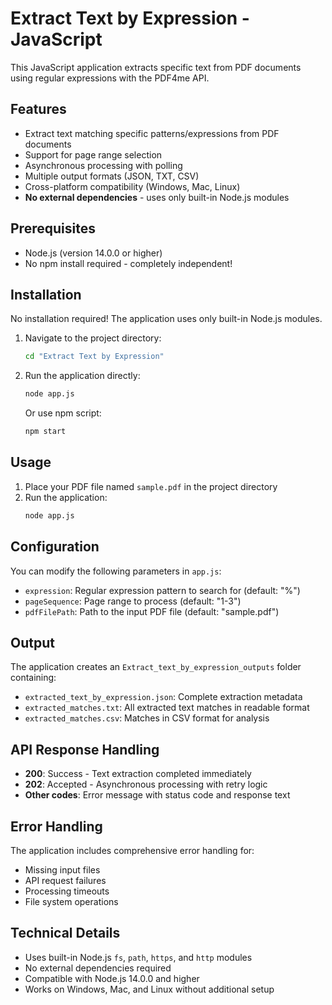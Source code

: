 # Extract Text by Expression - JavaScript

This JavaScript application extracts specific text from PDF documents using regular expressions with the PDF4me API.

## Features

- Extract text matching specific patterns/expressions from PDF documents
- Support for page range selection
- Asynchronous processing with polling
- Multiple output formats (JSON, TXT, CSV)
- Cross-platform compatibility (Windows, Mac, Linux)
- **No external dependencies** - uses only built-in Node.js modules

## Prerequisites

- Node.js (version 14.0.0 or higher)
- No npm install required - completely independent!

## Installation

No installation required! The application uses only built-in Node.js modules.

1. Navigate to the project directory:
   ```bash
   cd "Extract Text by Expression"
   ```

2. Run the application directly:
   ```bash
   node app.js
   ```

   Or use npm script:
   ```bash
   npm start
   ```

## Usage

1. Place your PDF file named `sample.pdf` in the project directory
2. Run the application:
   ```bash
   node app.js
   ```

## Configuration

You can modify the following parameters in `app.js`:

- `expression`: Regular expression pattern to search for (default: "%")
- `pageSequence`: Page range to process (default: "1-3")
- `pdfFilePath`: Path to the input PDF file (default: "sample.pdf")

## Output

The application creates an `Extract_text_by_expression_outputs` folder containing:

- `extracted_text_by_expression.json`: Complete extraction metadata
- `extracted_matches.txt`: All extracted text matches in readable format
- `extracted_matches.csv`: Matches in CSV format for analysis

## API Response Handling

- **200**: Success - Text extraction completed immediately
- **202**: Accepted - Asynchronous processing with retry logic
- **Other codes**: Error message with status code and response text

## Error Handling

The application includes comprehensive error handling for:
- Missing input files
- API request failures
- Processing timeouts
- File system operations

## Technical Details

- Uses built-in Node.js `fs`, `path`, `https`, and `http` modules
- No external dependencies required
- Compatible with Node.js 14.0.0 and higher
- Works on Windows, Mac, and Linux without additional setup 